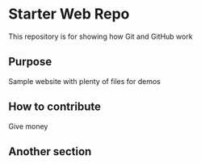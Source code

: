 # Starter Web Repo

This repository is for showing how Git and GitHub work

## Purpose

Sample website with plenty of files for demos

## How to contribute

Give money

## Another section
